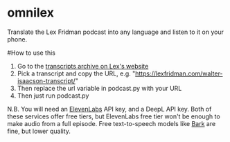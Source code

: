 # omnilex
Translate the Lex Fridman podcast into any language and listen to it on your phone. 

#How to use this
1. Go to the [transcripts archive on Lex's website](https://lexfridman.com/category/transcripts/)
2. Pick a transcript and copy the URL, e.g. "https://lexfridman.com/walter-isaacson-transcript/"
3. Then replace the url variable in podcast.py with your URL
4. Then just run podcast.py

N.B. You will need an [ElevenLabs](elevenlabs.io) API key, and a DeepL API key. Both of these services offer free tiers, but ElevenLabs free tier won't be enough to make audio from a full episode. Free text-to-speech models like [Bark](https://github.com/suno-ai/bark) are fine, but lower quality.
